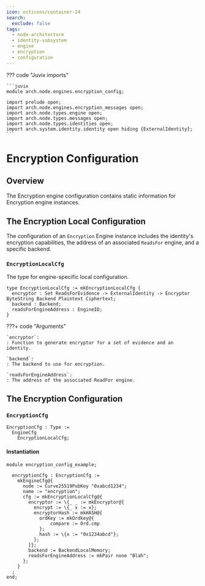 ```yaml
---
icon: octicons/container-24
search:
  exclude: false
tags:
  - node-architecture
  - identity-subsystem
  - engine
  - encryption
  - configuration
---
```


??? code "Juvix imports"

    ```juvix
    module arch.node.engines.encryption_config;

    import prelude open;
    import arch.node.engines.encryption_messages open;
    import arch.node.types.engine open;
    import arch.node.types.messages open;
    import arch.node.types.identities open;
    import arch.system.identity.identity open hiding {ExternalIdentity};
    ```

# Encryption Configuration

## Overview

The Encryption engine configuration contains static information for Encryption engine instances.

## The Encryption Local Configuration

The configuration of an `Encryption` Engine instance includes the identity's
encryption capabilities, the address of an associated `ReadsFor` engine, and a
specific backend.

### `EncryptionLocalCfg`

The type for engine-specific local configuration.

<!-- --8<-- [start:EncryptionLocalCfg] -->
```juvix
type EncryptionLocalCfg := mkEncryptionLocalCfg {
  encryptor : Set ReadsForEvidence -> ExternalIdentity -> Encryptor ByteString Backend Plaintext Ciphertext;
  backend : Backend;
  readsForEngineAddress : EngineID;
}
```
<!-- --8<-- [end:EncryptionLocalCfg] -->

???+ code "Arguments"

    `encryptor`:
    : Function to generate encryptor for a set of evidence and an identity.

    `backend`:
    : The backend to use for encryption.

    `readsForEngineAddress`:
    : The address of the associated ReadFor engine.

## The Encryption Configuration

### `EncryptionCfg`

<!-- --8<-- [start:EncryptionCfg] -->
```juvix
EncryptionCfg : Type :=
  EngineCfg
    EncryptionLocalCfg;
```
<!-- --8<-- [end:EncryptionCfg] -->

#### Instantiation

<!-- --8<-- [start:encryptionCfg] -->
```juvix extract-module-statements
module encryption_config_example;

  encryptionCfg : EncryptionCfg :=
    mkEngineCfg@{
      node := Curve25519PubKey "0xabcd1234";
      name := "encryption";
      cfg := mkEncryptionLocalCfg@{
        encryptor := \{_ _ := mkEncryptor@{
          encrypt := \{_ x := x};
          encryptorHash := mkHASH@{
            ordKey := mkOrdkey@{
                compare := Ord.cmp
            };
            hash := \{x := "0x1234abcd"};
          };
        }};
        backend := BackendLocalMemory;
        readsForEngineAddress := mkPair none "Blah";
      };
    }
  ;
end;
```
<!-- --8<-- [end:encryptionCfg] -->
